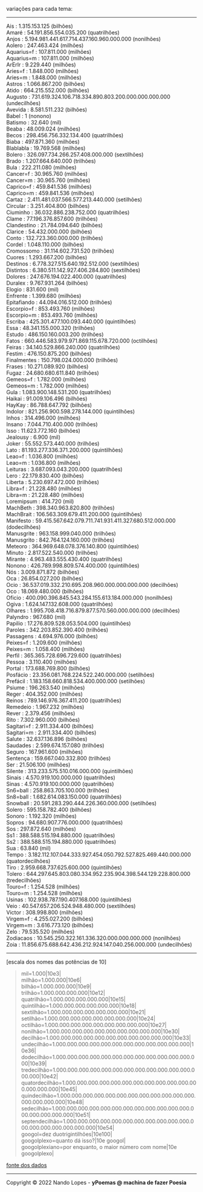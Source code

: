 variações para cada tema:  
___  
Ais : 1.315.153.125 (bilhões)  
Amaré : 54.191.856.554.035.200 (quatrilhões)  
Anjos : 5.194.981.441.617.714.437.160.960.000.000 (nonilhões)  
Aolero : 247.463.424 (milhões)  
Aquarius=f : 107.811.000 (milhões)  
Aquarius=m : 107.811.000 (milhões)  
ArErIr : 9.229.440 (milhões)  
Aries=f : 1.848.000 (milhões)  
Aries=m : 1.848.000 (milhões)  
Astros : 1.066.867.200 (bilhões)  
Atido : 664.215.552.000 (bilhões)  
Augusto : 731.619.324.106.718.334.890.803.200.000.000.000.000 (undecilhões)  
Avevida : 8.581.511.232 (bilhões)  
Babel : 1 (nonono)  
Batismo : 32.640 (mil)  
Beaba : 48.009.024 (milhões)  
Becos : 298.456.756.332.134.400 (quatrilhões)  
Biaba : 497.871.360 (milhões)  
Blablabla : 19.769.568 (milhões)  
Bolero : 326.097.734.266.257.408.000.000 (sextilhões)  
Brado : 1.207.664.640.000 (trilhões)  
Bula : 222.211.080 (milhões)  
Cancer=f : 30.965.760 (milhões)  
Cancer=m : 30.965.760 (milhões)  
Caprico=f : 459.841.536 (milhões)  
Caprico=m : 459.841.536 (milhões)  
Cartaz : 2.411.481.037.566.577.213.440.000 (setilhões)  
Circular : 3.251.404.800 (bilhões)  
Ciuminho : 36.032.886.238.752.000 (quatrilhões)  
Clame : 77.196.376.857.600 (trilhões)  
Clandestino : 21.784.094.640 (bilhões)  
Clarice : 54.432.000.000 (bilhões)  
Conto : 132.723.360.000.000 (trilhões)  
Cordel : 1.048.110.000 (bilhões)  
Cromossomo : 31.114.602.731.520 (trilhões)  
Cuores : 1.293.667.200 (bilhões)  
Destinos : 6.778.327.515.640.192.512.000 (sextilhões)  
Distintos : 6.380.511.142.927.406.284.800 (sextilhões)  
Dolores : 247.676.194.022.400.000 (quatrilhões)  
Duralex : 9.767.931.264 (bilhões)  
Elogio : 831.600 (mil)  
Enfrente : 1.399.680 (milhões)  
Epitafiando : 44.094.016.512.000 (trilhões)  
Escorpio=f : 853.493.760 (milhões)  
Escorpio=m : 853.493.760 (milhões)  
Escriba : 425.301.477.100.093.440.000 (quintilhões)  
Essa : 48.341.155.000.320 (trilhões)  
Estudo : 486.150.160.003.200 (trilhões)  
Fatos : 660.446.583.979.971.869.115.678.720.000 (octilhões)  
Feiras : 34.140.529.866.240.000 (quatrilhões)  
Festim : 476.150.875.200 (bilhões)  
Finalmentes : 150.798.024.000.000 (trilhões)  
Frases : 10.271.089.920 (bilhões)  
Fugaz : 24.680.680.611.840 (trilhões)  
Gemeos=f : 1.782.000 (milhões)  
Gemeos=m : 1.782.000 (milhões)  
Gula : 1.083.900.148.531.200 (quatrilhões)  
Haikai : 91.009.106.496 (bilhões)  
HayKay : 86.788.647.792 (bilhões)  
Indolor : 821.256.900.598.278.144.000 (quintilhões)  
Inhos : 314.496.000 (milhões)  
Insano : 7.044.710.400.000 (trilhões)  
Isso : 11.623.772.160 (bilhões)  
Jealousy : 6.900 (mil)  
Joker : 55.552.573.440.000 (trilhões)  
Lato : 81.193.277.336.371.200.000 (quintilhões)  
Leao=f : 1.036.800 (milhões)  
Leao=m : 1.036.800 (milhões)  
Leituras : 3.687.093.043.200.000 (quatrilhões)  
Lero : 22.179.830.400 (bilhões)  
Liberta : 5.230.697.472.000 (trilhões)  
Libra=f : 21.228.480 (milhões)  
Libra=m : 21.228.480 (milhões)  
Loremipsum : 414.720 (mil)  
MachBeth : 398.340.963.820.800 (trilhões)  
MachBrait : 106.563.309.679.411.200.000 (quintilhões)  
Manifesto : 59.415.567.642.079.711.741.931.411.327.680.512.000.000 (dodecilhões)  
Manusgrite : 963.158.999.040.000 (trilhões)  
Manusgrito : 842.764.124.160.000 (trilhões)  
Meteoro : 364.969.648.078.376.140.800 (quintilhões)  
Minuto : 2.817.522.540.000 (trilhões)  
Mirante : 4.963.483.555.430.400 (quatrilhões)  
Nonono : 426.789.998.809.574.400.000 (quintilhões)  
Nós : 3.009.871.872 (bilhões)  
Oca : 26.854.027.200 (bilhões)  
Ocio : 36.537.019.332.210.695.208.960.000.000.000.000 (decilhões)  
Oco : 18.069.480.000 (bilhões)  
Oficio : 400.090.396.845.543.284.155.613.184.000.000 (nonilhões)  
Ogiva : 1.624.147.132.608.000 (quatrilhões)  
Olhares : 1.995.708.418.716.879.877.570.560.000.000.000 (decilhões)  
Palyndro : 967.680 (mil)  
Papilio : 17.276.809.528.053.504.000 (quintilhões)  
Paroles : 342.203.852.390.400 (trilhões)  
Passagens : 4.694.976.000 (bilhões)  
Peixes=f : 1.209.600 (milhões)  
Peixes=m : 1.058.400 (milhões)  
Perfil : 365.365.728.696.729.600 (quatrilhões)  
Pessoa : 3.110.400 (milhões)  
Portal : 173.688.769.800 (bilhões)  
Posfácio : 23.356.081.768.224.522.240.000.000 (setilhões)  
Prefácil : 1.183.158.660.818.534.400.000.000 (setilhões)  
Psiume : 196.263.540 (milhões)  
Reger : 404.352.000 (milhões)  
Reinos : 789.146.976.367.411.200 (quatrilhões)  
Remedeio : 1.967.232 (milhões)  
Rever : 2.379.456 (milhões)  
Rito : 7.302.960.000 (bilhões)  
Sagitari=f : 2.911.334.400 (bilhões)  
Sagitari=m : 2.911.334.400 (bilhões)  
Salute : 32.637.136.896 (bilhões)  
Saudades : 2.599.674.157.080 (trilhões)  
Seguro : 167.961.600 (milhões)  
Sentença : 159.667.040.332.800 (trilhões)  
Ser : 21.506.100 (milhões)  
Silente : 313.233.575.510.016.000.000 (quintilhões)  
Sinais : 4.570.919.100.000.000 (quatrilhões)  
Sinas : 4.570.919.100.000.000 (quatrilhões)  
Sn6=ball : 258.863.705.100.000 (trilhões)  
Sn8=ball : 1.682.614.083.150.000 (quatrilhões)  
Snowball : 20.591.283.290.444.226.360.000.000 (setilhões)  
Solero : 595.158.782.400 (bilhões)  
Sonoro : 1.192.320 (milhões)  
Sopros : 94.680.907.776.000.000 (quatrilhões)  
Sos : 297.872.640 (milhões)  
Ss1 : 388.588.515.194.880.000 (quatrilhões)  
Ss2 : 388.588.515.194.880.000 (quatrilhões)  
Sua : 63.840 (mil)  
Tempo : 3.182.112.107.044.333.927.454.050.792.527.825.469.440.000.000 (quatordecilhões)  
Tiro : 2.959.668.737.625.600.000 (quintilhões)  
Tolero : 644.297.645.803.080.334.952.235.904.398.544.129.228.800.000 (tredecilhões)  
Touro=f : 1.254.528 (milhões)  
Touro=m : 1.254.528 (milhões)  
Usinas : 102.938.787.190.407.168.000 (quintilhões)  
Veio : 40.547.657.206.524.948.480.000 (sextilhões)  
Victor : 308.998.800 (milhões)  
Virgem=f : 4.255.027.200 (bilhões)  
Virgem=m : 3.616.773.120 (bilhões)  
Zelo : 79.535.520 (milhões)  
Zodiacaos : 10.545.250.322.161.336.320.000.000.000.000 (nonilhões)  
Zoia : 11.856.675.688.642.436.212.924.147.040.256.000.000 (undecilhões)  
___
[escala dos nomes das potências de 10]  

> mil=1.000|10e3|  
> milhão=1.000.000|10e6|  
> bilhão=1.000.000.000|10e9|  
> trilhão=1.000.000.000.000|10e12|  
> quatrilhão=1.000.000.000.000.000|10e15|  
> quintilhão=1.000.000.000.000.000.000|10e18|  
> sextilhão=1.000.000.000.000.000.000.000|10e21|  
> setilhão=1.000.000.000.000.000.000.000.000|10e24|  
> octilhão=1.000.000.000.000.000.000.000.000.000|10e27|  
> nonilhão=1.000.000.000.000.000.000.000.000.000.000|10e30|  
> decilhão=1.000.000.000.000.000.000.000.000.000.000.000|10e33|  
> undecilhão=1.000.000.000.000.000.000.000.000.000.000.000.000|10e36|  
> dodecilhão=1.000.000.000.000.000.000.000.000.000.000.000.000.000|10e39|  
> tredecilhão=1.000.000.000.000.000.000.000.000.000.000.000.000.000.000|10e42|  
> quatordecilhão=1.000.000.000.000.000.000.000.000.000.000.000.000.000.000.000|10e45|  
> quindecilhão=1.000.000.000.000.000.000.000.000.000.000.000.000.000.000.000.000|10e48|  
> sedecilhão=1.000.000.000.000.000.000.000.000.000.000.000.000.000.000.000.000.000|10e51|  
> septendecilhão=1.000.000.000.000.000.000.000.000.000.000.000.000.000.000.000.000.000.000|10e54|  
> googol=dez duotrigintilhões|10e100|  
> googolplexo=quanto dá isso?|10e googol|  
> googolplexiano=por enquanto, o maior número com nome|10e googolplexo|  

[fonte dos dados](http://www.fisica-interessante.com/matematica-divertida-ordens-classes-multiplos.html)  
___

Copyright © 2022 Nando Lopes - **yPoemas @ machina de fazer Poesia**

